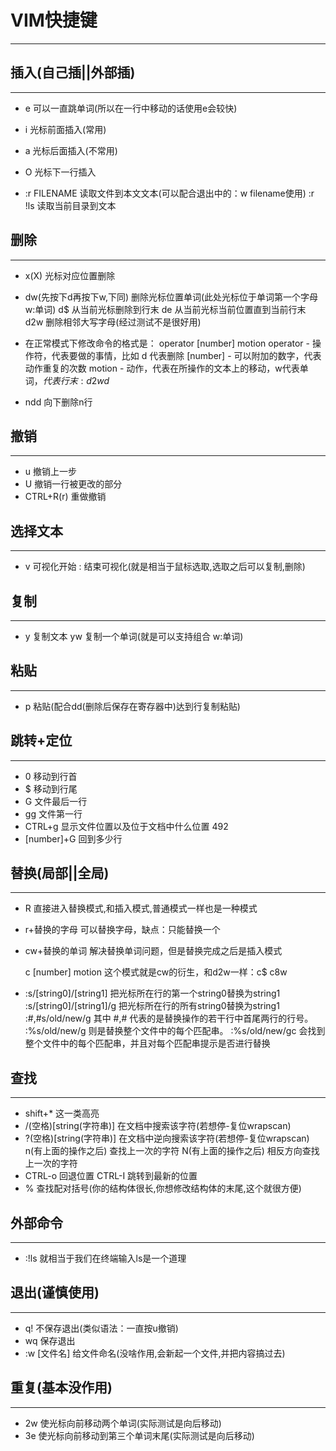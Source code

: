 # VIM快捷键
--------

## 插入(自己插||外部插)
--------
* e                          可以一直跳单词(所以在一行中移动的话使用e会较快)

* i                          光标前面插入(常用)
* a                          光标后面插入(不常用)
* O                          光标下一行插入

* :r FILENAME                读取文件到本文文本(可以配合退出中的：w filename使用)
  :r !ls                     读取当前目录到文本

## 删除
--------
* x(X)                       光标对应位置删除
* dw(先按下d再按下w,下同)     删除光标位置单词(此处光标位于单词第一个字母 w:单词)
  d$                         从当前光标删除到行末
  de                         从当前光标当前位置直到当前行末
  d2w                        删除相邻大写字母(经过测试不是很好用)

* 在正常模式下修改命令的格式是：
               operator   [number]   motion
    operator - 操作符，代表要做的事情，比如 d 代表删除
    [number] - 可以附加的数字，代表动作重复的次数
    motion   - 动作，代表在所操作的文本上的移动，w代表单词，$代表行末:d2w d$

* ndd                        向下删除n行

## 撤销
--------
* u                          撤销上一步
* U                          撤销一行被更改的部分
* CTRL+R(r)                  重做撤销

## 选择文本
--------
* v                          可视化开始
  :                          结束可视化(就是相当于鼠标选取,选取之后可以复制,删除)

## 复制
--------
* y                          复制文本
  yw                         复制一个单词(就是可以支持组合 w:单词)


## 粘贴
--------
* p                          粘贴(配合dd(删除后保存在寄存器中)达到行复制粘贴)

## 跳转+定位
--------
* 0                          移动到行首
* $                          移动到行尾
* G                          文件最后一行
* gg                         文件第一行
* CTRL+g                     显示文件位置以及位于文档中什么位置  492
* [number]+G                 回到多少行

## 替换(局部||全局)
--------
* R                          直接进入替换模式,和插入模式,普通模式一样也是一种模式
* r+替换的字母                可以替换字母，缺点：只能替换一个
* cw+替换的单词               解决替换单词问题，但是替换完成之后是插入模式

  c    [number]   motion     这个模式就是cw的衍生，和d2w一样：c$ c8w
* :s/[string0]/[string1]     把光标所在行的第一个string0替换为string1
  :s/[string0]/[string1]/g   把光标所在行的所有string0替换为string1
  :#,#s/old/new/g            其中 #,# 代表的是替换操作的若干行中首尾两行的行号。
  :%s/old/new/g              则是替换整个文件中的每个匹配串。
  :%s/old/new/gc             会找到整个文件中的每个匹配串，并且对每个匹配串提示是否进行替换

## 查找
--------
* shift+*                   这一类高亮
* /(空格)[string(字符串)]    在文档中搜索该字符(若想停-复位wrapscan)
* ?(空格)[string(字符串)]    在文档中逆向搜索该字符(若想停-复位wrapscan)
  n(有上面的操作之后)          查找上一次的字符
  N(有上面的操作之后)          相反方向查找上一次的字符
* CTRL-o                     回退位置
  CTRL-I                     跳转到最新的位置
* %                          查找配对括号(你的结构体很长,你想修改结构体的末尾,这个就很方便)

## 外部命令
--------
* :!ls                       就相当于我们在终端输入ls是一个道理

## 退出(谨慎使用)
--------
* q!                         不保存退出(类似语法：一直按u撤销)
* wq                         保存退出
* :w [文件名]                 给文件命名(没啥作用,会新起一个文件,并把内容搞过去)  

## 重复(基本没作用)
--------
* 2w                         使光标向前移动两个单词(实际测试是向后移动)
* 3e                         使光标向前移动到第三个单词末尾(实际测试是向后移动)
